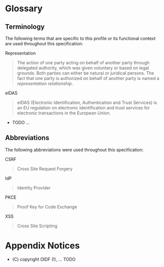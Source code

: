 # Glossary

## Terminology
The following terms that are specific to this profile or its functional context are used throughout this specification:

Representation

>  The action of one party acting on behalf of another party through delegated authority, which was given voluntary or based on legal grounds. Both parties can either be natural or juridical persons. The fact that one party is authorized on behalf of another party is named a _representation relationship_.

eIDAS

>  eIDAS (Electronic Identification, Authentication and Trust Services) is an EU regulation on electronic identification and trust services for electronic transactions in the European Union.


* TODO ...

## Abbreviations
The following abbreviations were used throughout this specification:

CSRF
> Cross Site Request Forgery

IdP
> Identity Provider

PKCE
> Proof Key for Code Exchange

XSS
> Cross Site Scripting

#  Appendix Notices
* (C) copyright OIDF (!), ... TODO